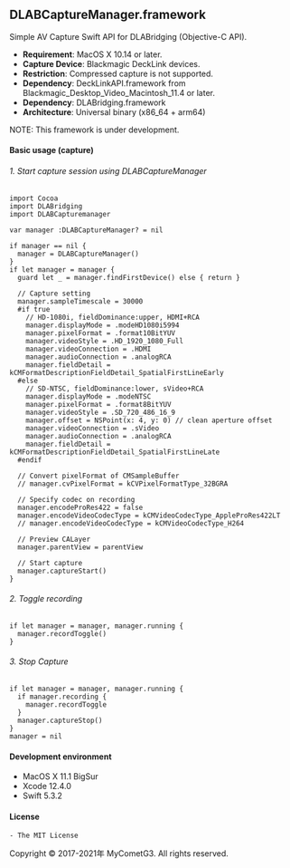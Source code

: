 ## DLABCaptureManager.framework

Simple AV Capture Swift API for DLABridging (Objective-C API).

- __Requirement__: MacOS X 10.14 or later.
- __Capture Device__: Blackmagic DeckLink devices.
- __Restriction__: Compressed capture is not supported.
- __Dependency__: DeckLinkAPI.framework from Blackmagic_Desktop_Video_Macintosh_11.4 or later.
- __Dependency__: DLABridging.framework
- __Architecture__: Universal binary (x86_64 + arm64)

NOTE: This framework is under development.

#### Basic usage (capture)

###### 1. Start capture session using DLABCaptureManager
    import Cocoa
    import DLABridging
    import DLABCapturemanager

    var manager :DLABCaptureManager? = nil

    if manager == nil {
      manager = DLABCaptureManager()
    }
    if let manager = manager {
      guard let _ = manager.findFirstDevice() else { return }

      // Capture setting
      manager.sampleTimescale = 30000
      #if true
        // HD-1080i, fieldDominance:upper, HDMI+RCA
        manager.displayMode = .modeHD1080i5994
        manager.pixelFormat = .format10BitYUV
        manager.videoStyle = .HD_1920_1080_Full
        manager.videoConnection = .HDMI
        manager.audioConnection = .analogRCA
        manager.fieldDetail = kCMFormatDescriptionFieldDetail_SpatialFirstLineEarly
      #else
        // SD-NTSC, fieldDominance:lower, sVideo+RCA
        manager.displayMode = .modeNTSC
        manager.pixelFormat = .format8BitYUV
        manager.videoStyle = .SD_720_486_16_9
        manager.offset = NSPoint(x: 4, y: 0) // clean aperture offset
        manager.videoConnection = .sVideo
        manager.audioConnection = .analogRCA
        manager.fieldDetail = kCMFormatDescriptionFieldDetail_SpatialFirstLineLate
      #endif

      // Convert pixelFormat of CMSampleBuffer
      // manager.cvPixelFormat = kCVPixelFormatType_32BGRA

      // Specify codec on recording
      manager.encodeProRes422 = false
      manager.encodeVideoCodecType = kCMVideoCodecType_AppleProRes422LT
      // manager.encodeVideoCodecType = kCMVideoCodecType_H264

      // Preview CALayer
      manager.parentView = parentView

      // Start capture
      manager.captureStart()
    }

###### 2. Toggle recording
    if let manager = manager, manager.running {
      manager.recordToggle()        
    }

###### 3. Stop Capture
    if let manager = manager, manager.running {
      if manager.recording {
        manager.recordToggle
      }
      manager.captureStop()
    }
    manager = nil

#### Development environment
- MacOS X 11.1 BigSur
- Xcode 12.4.0
- Swift 5.3.2

#### License
    - The MIT License

Copyright © 2017-2021年 MyCometG3. All rights reserved.
